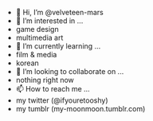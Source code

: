 - 👋 Hi, I’m @velveteen-mars
- 👀 I’m interested in ...
- game design 
- multimedia art
- 🌱 I’m currently learning ...
- film & media
- korean
- 💞️ I’m looking to collaborate on ...
- nothing right now
- 📫 How to reach me ...
- my twitter (@ifyouretooshy)
- my tumblr (my-moonmoon.tumblr.com)

<!---
velveteen-mars/velveteen-mars is a ✨ special ✨ repository because its `README.md` (this file) appears on your GitHub profile.
You can click the Preview link to take a look at your changes.
--->
